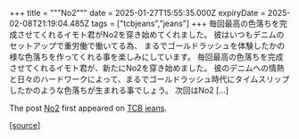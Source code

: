 +++
title = """No2"""
date = 2025-01-27T15:55:35.000Z
expiryDate = 2025-02-08T21:19:04.485Z
tags = ["tcbjeans","jeans"]
+++
毎回最高の色落ちを完成させてくれるイモト君がNo2を穿き始めてくれました。 彼はいつもデニムのセットアップで重労働で働いてる為、 まるでゴールドラッシュを体験したかの様な色落ちを作ってくれる事を楽しみにしています。 毎回最高の色落ちを完成させてくれるイモト君が、新たにNo2を穿き始めました。 彼のデニムへの情熱と日々のハードワークによって、まるでゴールドラッシュ時代にタイムスリップしたかのような色落ちが生まれる事でしょう。 次回はNo2 \[…\]

The post [No2](http://tcbjeans.com/2025/01/28/50999) first appeared on [TCB jeans](http://tcbjeans.com).

[[source]](http://tcbjeans.com/2025/01/28/50999)
